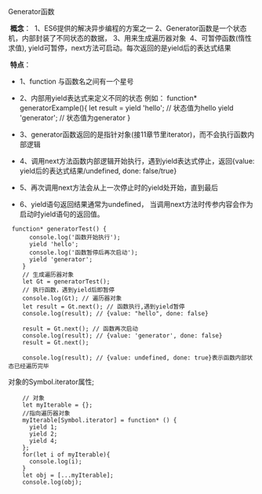   Generator函数

​    **概念**：
​      1、ES6提供的解决异步编程的方案之一
​      2、Generator函数是一个状态机，内部封装了不同状态的数据，
​      3、用来生成遍历器对象
​      4、可暂停函数(惰性求值), yield可暂停，next方法可启动。每次返回的是yield后的表达式结果



​    **特点**：

- 1、function 与函数名之间有一个星号
- 2、内部用yield表达式来定义不同的状态
        例如：
          function* generatorExample(){
            let result = yield 'hello';  // 状态值为hello
            yield 'generator'; // 状态值为generator
          }
- 3、generator函数返回的是指针对象(接11章节里iterator)，而不会执行函数内部逻辑
-  4、调用next方法函数内部逻辑开始执行，遇到yield表达式停止，返回{value: yield后的表达式结果/undefined, done: false/true}

-    5、再次调用next方法会从上一次停止时的yield处开始，直到最后
-   6、yield语句返回结果通常为undefined， 当调用next方法时传参内容会作为启动时yield语句的返回值。





```
 function* generatorTest() {
      console.log('函数开始执行');
      yield 'hello';
      console.log('函数暂停后再次启动');
      yield 'generator';
    }
    // 生成遍历器对象
    let Gt = generatorTest();
    // 执行函数，遇到yield后即暂停
    console.log(Gt); // 遍历器对象
    let result = Gt.next(); // 函数执行,遇到yield暂停
    console.log(result); // {value: "hello", done: false}

    result = Gt.next(); // 函数再次启动
    console.log(result); // {value: 'generator', done: false}
    result = Gt.next();

    console.log(result); // {value: undefined, done: true}表示函数内部状态已经遍历完毕

```







对象的Symbol.iterator属性;

```
    // 对象
    let myIterable = {};
    //指向遍历器对象
    myIterable[Symbol.iterator] = function* () {
      yield 1;
      yield 2;
      yield 4;
    };
    for(let i of myIterable){
      console.log(i);
    }
    let obj = [...myIterable];
    console.log(obj);
```







